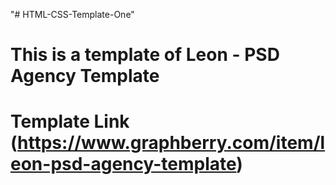 "# HTML-CSS-Template-One"

# This is a template of Leon - PSD Agency Template

# Template Link (https://www.graphberry.com/item/leon-psd-agency-template)
